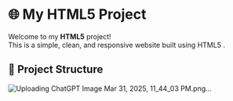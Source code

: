 # 🌐 My HTML5 Project

Welcome to my **HTML5** project!  
This is a simple, clean, and responsive website built using HTML5 . 

## 📁 Project Structure

![Uploading ChatGPT Image Mar 31, 2025, 11_44_03 PM.png…]()
